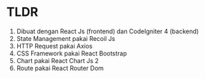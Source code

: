 # TLDR
1. Dibuat dengan React Js (frontend) dan CodeIgniter 4 (backend)
2. State Management pakai Recoil Js
3. HTTP Request pakai Axios
4. CSS Framework pakai React Bootstrap
5. Chart pakai React Chart Js 2
6. Route pakai React Router Dom
